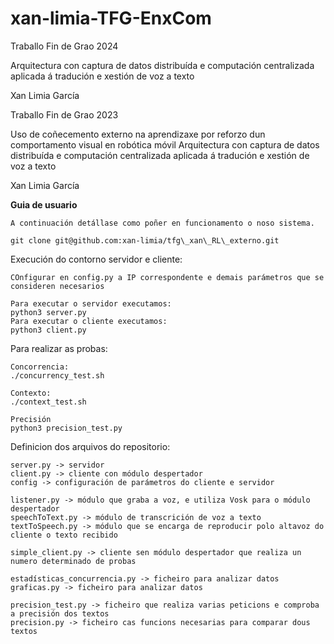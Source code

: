 # xan-limia-TFG-EnxCom

Traballo Fin de Grao 2024 

Arquitectura con captura de datos distribuída e computación centralizada aplicada á tradución e xestión de voz a texto

Xan Limia García

Traballo Fin de Grao 2023 

Uso de coñecemento externo na aprendizaxe por reforzo dun comportamento visual en robótica móvil 
Arquitectura con captura de datos distribuída e computación centralizada aplicada á tradución e xestión de voz a texto

Xan Limia García


**Guia de usuario**

    A continuación detállase como poñer en funcionamento o noso sistema.

    git clone git@github.com:xan-limia/tfg\_xan\_RL\_externo.git

    
Execución do contorno servidor e cliente:

    COnfigurar en config.py a IP correspondente e demais parámetros que se consideren necesarios

    Para executar o servidor executamos:
    python3 server.py
    Para executar o cliente executamos: 
    python3 client.py



Para realizar as probas:

    Concorrencia:
    ./concurrency_test.sh

    Contexto:
    ./context_test.sh

    Precisión
    python3 precision_test.py

Definicion dos arquivos do repositorio:

    server.py -> servidor
    client.py -> cliente con módulo despertador
    config -> configuración de parámetros do cliente e servidor

    listener.py -> módulo que graba a voz, e utiliza Vosk para o módulo despertador
    speechToText.py -> módulo de transcrición de voz a texto
    textToSpeech.py -> módulo que se encarga de reproducir polo altavoz do cliente o texto recibido

    simple_client.py -> cliente sen módulo despertador que realiza un numero determinado de probas

    estadísticas_concurrencia.py -> ficheiro para analizar datos
    graficas.py -> ficheiro para analizar datos

    precision_test.py -> ficheiro que realiza varias peticions e comproba a precisión dos textos
    precision.py -> ficheiro cas funcions necesarias para comparar dous textos

    
    

    

